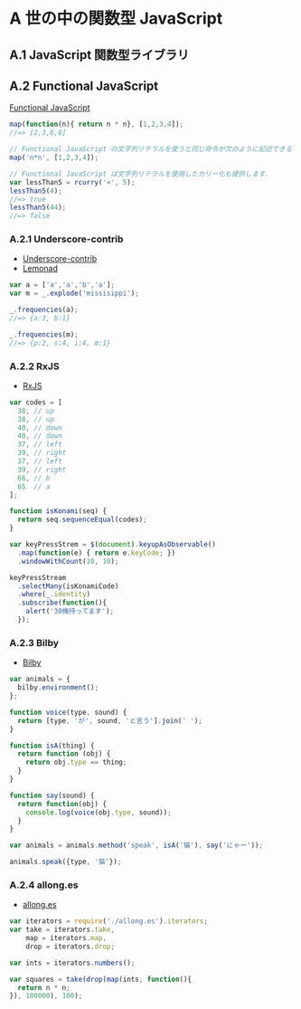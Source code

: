 # A 世の中の関数型 JavaScript

## A.1 JavaScript 関数型ライブラリ

## A.2 Functional JavaScript

[Functional JavaScript](http://osteele.com/sources/javascript/functional/)  

```js
map(function(n){ return n * n}, [1,2,3,4]);
//=> [2,3,6,8]

// Functional JavaScript の文字列リテラルを使うと同じ命令が次のように記述できる
map('n*n', [1,2,3,4]);

// Functional JavaScript は文字列リテラルを使用したカリー化も提供します.
var lessThan5 = rcurry('<', 5);
lessThan5(4);
//=> true
lessThan5(44);
//=> false
```

### A.2.1 Underscore-contrib

- [Underscore-contrib](https://github.com/documentcloud/underscore-contrib)
- [Lemonad](https://github.com/fogus/lemonad)

```js
var a = ['a','a','b','a'];
var m = _.explode('missisippi');

_.frequencies(a);
//=> {a:3, b:1}

_.frequencies(m);
//=> {p:2, s:4, i:4, m:1}
```

### A.2.2 RxJS

- [RxJS](https://github.com/Reactive-Extensions/RxJS)

```js
var codes = [
  38, // up
  38, // up
  40, // down
  40, // down
  37, // left
  39, // right
  37, // left
  39, // right
  66, // b
  65  // a
];

function isKonami(seq) {
  return seq.sequenceEqual(codes);
}

var keyPressStrem = $(document).keyupAsObservable()
  .map(function(e) { return e.keyCode; })
  .windowWithCount(10, 10);

keyPressStream
  .selectMany(isKonamiCode)
  .where(_.identity)
  .subscribe(function(){
    alert('30機持ってます');
  });
```

### A.2.3 Bilby

- [Bilby](https://github.com/puffnfresh/bilby.js)

```js
var animals = {
  bilby.environment();
};

function voice(type, sound) {
  return [type, 'が', sound, 'と言う'].join(' ');
}

function isA(thing) {
  return function (obj) {
    return obj.type == thing;
  }
}

function say(sound) {
  return function(obj) {
    console.log(voice(obj.type, sound));
  }
}

var animals = animals.method('speak', isA('猫'), say('にゃー'));

animals.speak({type, '猫'});
```

### A.2.4 allong.es

- [allong.es](http://allong.es/)

```js
var iterators = require('./allong.es').iterators;
var take = iterators.take,
    map = iterators.map,
    drop = iterators.drop;

var ints = iterators.numbers();

var squares = take(drop(map(ints, function(){
  return n * n;
}), 100000), 100);
```

